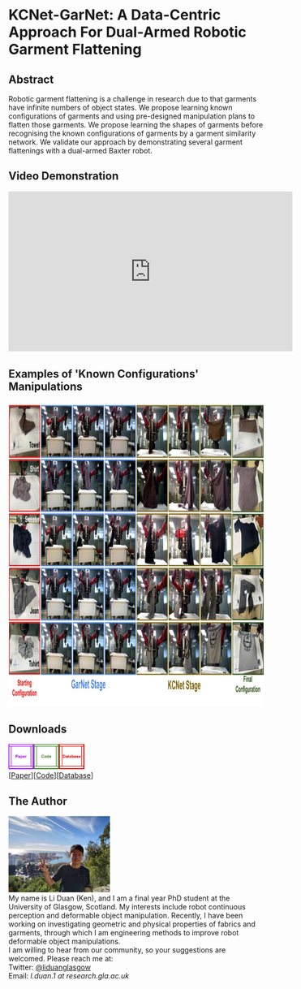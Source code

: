 # KCNet-GarNet: A Data-Centric Approach For Dual-Armed Robotic Garment Flattening
## Abstract
Robotic garment flattening is a challenge in research due to that garments have infinite numbers of object states. We propose learning known configurations of garments and using pre-designed manipulation plans to flatten those garments. We propose learning the shapes of garments before recognising the known configurations of garments by a garment similarity network. We validate our approach by demonstrating several garment flattenings with a dual-armed Baxter robot.

## Video Demonstration
<iframe width="560" height="315" src="https://www.youtube.com/embed/VzGj0BML9ro" title="YouTube video player" frameborder="0" allow="accelerometer; autoplay; clipboard-write; encrypted-media; gyroscope; picture-in-picture" allowfullscreen></iframe>

## Examples of 'Known Configurations' Manipulations
<img src="images/Paper-KCNet_GarNet-Robotic_Demonstration_Examples.jpg" width="1200" height="600">

## Downloads
<img src="images/Page_Design_Paper.png" width="50" height="50"><img src="images/Page_Design_Code.png" width="50" height="50"><img src="images/Page_Design_Database.png" width="50" height="50">\
 [<a taget="_blank" title="Paper" href="https://www.overleaf.com/read/ttsfcwnfxvwp">Paper</a>][<a taget="_blank" title="Code" href="https://github.com/LiDuanAtGlasgow/KCNet-GarNet">Code</a>][<a taget="_blank" title="Database" href="https://gla-my.sharepoint.com/:u:/g/personal/2168518d_student_gla_ac_uk/EYzzjcNlfS1Gsp772qxqqHgBhSWW59DyeQeN5tJ252Dpsg?e=frlymY">Database</a>]

 

## The Author
<img src='images/Li_Duan_Ken.jpg' width='200' height='150'>\
My name is Li Duan (Ken), and I am a final year PhD student at the University of Glasgow, Scotland. My interests include robot continuous perception and deformable object manipulation. Recently, I have been working on investigating geometric and physical properties of fabrics and garments, through which I am engineering methods to improve robot deformable object manipulations.\
I am willing to hear from our community, so your suggestions are welcomed. Please reach me at:\
Twitter: [@liduanglasgow](https://twitter.com/liduanglasgow)\
Email: <em>l.duan.1 at research.gla.ac.uk</em>
